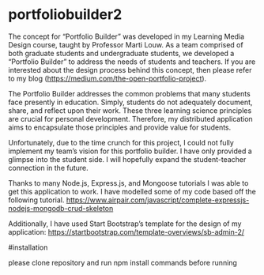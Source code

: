 # portfoliobuilder2

The concept for “Portfolio Builder” was developed in my Learning Media Design course, taught by Professor Marti Louw. As a team comprised of both graduate students and undergraduate students, we developed a “Portfolio Builder” to address the needs of students and teachers. If you are interested about the design process behind this concept, then please refer to my blog (https://medium.com/the-open-portfolio-project). 


The Portfolio Builder addresses the common problems that many students face presently in education. Simply, students do not adequately document, share, and reflect upon their work. These three learning science principles are crucial for personal development. Therefore, my distributed application aims to encapsulate those principles and provide value for students. 


Unfortunately, due to the time crunch for this project, I could not fully implement my team’s vision for this portfolio builder. I have only provided a glimpse into the student side. I will hopefully expand the student-teacher connection in the future.

Thanks to many Node.js, Express.js, and Mongoose tutorials I was able to get this application to work. I have modelled some of my code based off the following tutorial. https://www.airpair.com/javascript/complete-expressjs-nodejs-mongodb-crud-skeleton


Additionally, I have used Start Bootstrap’s template for the design of my application: 
https://startbootstrap.com/template-overviews/sb-admin-2/

#installation

please clone repository  and run npm install commands before running